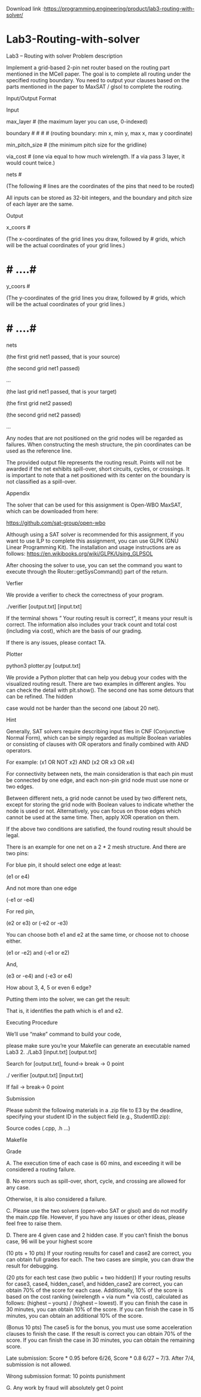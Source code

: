 Download link :https://programming.engineering/product/lab3-routing-with-solver/


# Lab3-Routing-with-solver
Lab3 – Routing with solver
Problem description

Implement a grid-based 2-pin net router based on the routing part mentioned in the MCell paper. The goal is to complete all routing under the specified routing boundary. You need to output your clauses based on the parts mentioned in the paper to MaxSAT / glsol to complete the routing.

Input/Output Format

Input

max_layer # (the maximum layer you can use, 0-indexed)

boundary # # # # (routing boundary: min x, min y, max x, max y coordinate)

min_pitch_size # (the minimum pitch size for the gridline)

via_cost # (one via equal to how much wirelength. If a via pass 3 layer, it would count twice.)

nets #

(The following # lines are the coordinates of the pins that need to be routed) <netname source_x source_y source_layer target_x target_y target_layer>

All inputs can be stored as 32-bit integers, and the boundary and pitch size of each layer are the same.

Output

x_coors #

(The x-coordinates of the grid lines you draw, followed by # grids, which will be the actual coordinates of your grid lines.)

# # ….#

y_coors #

(The y-coordinates of the grid lines you draw, followed by # grids, which will be the actual coordinates of your grid lines.)

# # ….#

nets

<netname1>

<x y layer> (the first grid net1 passed, that is your source)

<x y layer> (the second grid net1 passed)

…


<x y layer> (the last grid net1 passed, that is your target)

<netname2>

<x y layer> (the first grid net2 passed)

<x y layer> (the second grid net2 passed)

…

Any nodes that are not positioned on the grid nodes will be regarded as failures. When constructing the mesh structure, the pin coordinates can be used as the reference line.

The provided output file represents the routing result. Points will not be awarded if the net exhibits spill-over, short circuits, cycles, or crossings. It is important to note that a net positioned with its center on the boundary is not classified as a spill-over.

Appendix

The solver that can be used for this assignment is Open-WBO MaxSAT, which can be downloaded from here:

https://github.com/sat-group/open-wbo

Although using a SAT solver is recommended for this assignment, if you want to use ILP to complete this assignment, you can use GLPK (GNU Linear Programming Kit). The installation and usage instructions are as follows: https://en.wikibooks.org/wiki/GLPK/Using_GLPSOL

After choosing the solver to use, you can set the command you want to execute through the Router::getSysCommand() part of the return.

Verfier

We provide a verifier to check the correctness of your program.

./verifier [output.txt] [input.txt]

If the terminal shows ” Your routing result is correct”, it means your result is correct. The information also includes your track count and total cost (including via cost), which are the basis of our grading.

If there is any issues, please contact TA.

Plotter

python3 plotter.py [output.txt]

We provide a Python plotter that can help you debug your codes with the visualized routing result. There are two examples in different angles. You can check the detail with plt.show(). The second one has some detours that can be refined. The hidden


case would not be harder than the second one (about 20 net).



Hint

Generally, SAT solvers require describing input files in CNF (Conjunctive Normal Form), which can be simply regarded as multiple Boolean variables or consisting of clauses with OR operators and finally combined with AND operators.

For example: (x1 OR NOT x2) AND (x2 OR x3 OR x4)

For connectivity between nets, the main consideration is that each pin must be connected by one edge, and each non-pin grid node must use none or two edges.


Between different nets, a grid node cannot be used by two different nets, except for storing the grid node with Boolean values to indicate whether the node is used or not. Alternatively, you can focus on those edges which cannot be used at the same time. Then, apply XOR operation on them.

If the above two conditions are satisfied, the found routing result should be legal.

There is an example for one net on a 2 * 2 mesh structure. And there are two pins:



For blue pin, it should select one edge at least:

(e1 or e4)

And not more than one edge

(-e1 or -e4)

For red pin,

(e2 or e3) or (-e2 or -e3)

You can choose both e1 and e2 at the same time, or choose not to choose either.

(e1 or -e2) and (-e1 or e2)

And,

(e3 or -e4) and (-e3 or e4)

How about 3, 4, 5 or even 6 edge?

Putting them into the solver, we can get the result:



That is, it identifies the path which is e1 and e2.

Executing Procedure

We’ll use “make” command to build your code,

please make sure you’re your Makefile can generate an executable named Lab3 2. ./Lab3 [input.txt] [output.txt]

Search for [output.txt], found→ break → 0 point

./ verifier [output.txt] [input.txt]

If fail → break→ 0 point

Submission

Please submit the following materials in a .zip file to E3 by the deadline, specifying your student ID in the subject field (e.g., StudentID.zip):

Source codes (.cpp, .h …)

Makefile

Grade

A. The execution time of each case is 60 mins, and exceeding it will be considered a routing failure.

B. No errors such as spill-over, short, cycle, and crossing are allowed for any case.

Otherwise, it is also considered a failure.

C. Please use the two solvers (open-wbo SAT or glsol) and do not modify the main.cpp file. However, if you have any issues or other ideas, please feel free to raise them.

D. There are 4 given case and 2 hidden case. If you can’t finish the bonus case, 96 will be your highest score

(10 pts + 10 pts) If your routing results for case1 and case2 are correct, you can obtain full grades for each. The two cases are simple, you can draw the result for debugging.

(20 pts for each test case (two public + two hidden)) If your routing results for case3, case4, hidden_case1, and hidden_case2 are correct, you can obtain 70% of the score for each case. Additionally, 10% of the score is based on the cost ranking (wirelength + via num * via cost), calculated as follows: (highest – yours) / (highest – lowest). If you can finish the case in 30 minutes, you can obtain 10% of the score. If you can finish the case in 15 minutes, you can obtain an additional 10% of the score.

(Bonus 10 pts) The case5 is for the bonus, you must use some acceleration clauses to finish the case. If the result is correct you can obtain 70% of the score. If you can finish the case in 30 minutes, you can obtain the remaining score.

Late submission: Score * 0.95 before 6/26, Score * 0.8 6/27 ~ 7/3. After 7/4, submission is not allowed.

Wrong submission format: 10 points punishment


G. Any work by fraud will absolutely get 0 point
